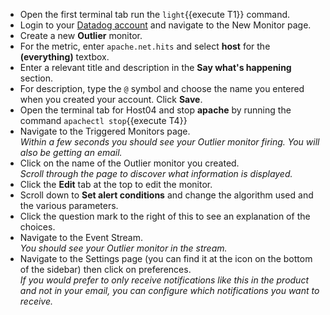 * Open the first terminal tab run the `light`{{execute T1}} command. 
* Login to your <a href="https://app.datadoghq.com" target="_datadog">Datadog account</a> and navigate to the New Monitor page.
* Create a new **Outlier** monitor.
* For the metric, enter `apache.net.hits` and select **host** for the **(everything)** textbox. 
* Enter a relevant title and description in the **Say what's happening** section. 
* For description, type the `@` symbol and choose the name you entered when you created your account. Click **Save**.
* Open the terminal tab for Host04 and stop **apache** by running the command `apachectl stop`{{execute T4}}
* Navigate to the Triggered Monitors page.<br>
  *Within a few seconds you should see your Outlier monitor firing. You will also be getting an email.*
* Click on the name of the Outlier monitor you created. <br>
  *Scroll through the page to discover what information is displayed.*
* Click the **Edit** tab at the top to edit the monitor. 
* Scroll down to **Set alert conditions** and change the algorithm used and the various parameters. 
* Click the question mark to the right of this to see an explanation of the choices.
* Navigate to the Event Stream. <br>
  *You should see your Outlier monitor in the stream.*
* Navigate to the Settings page (you can find it at the icon on the bottom of the sidebar) then click on preferences.<br>
  *If you would prefer to only receive notifications like this in the product and not in your email, you can configure which notifications you want to receive.*